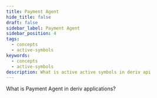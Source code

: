 ```yaml
---
title: Payment Agent
hide_title: false
draft: false
sidebar_label: Payment Agent
sidebar_position: 4
tags:
  - concepts
  - active-symbols
keywords:
  - concepts
  - active-symbols
description: What is active active symbols in deriv api
---
```


What is Payment Agent in deriv applications?
